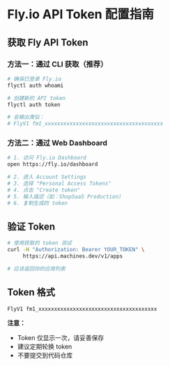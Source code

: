 # Fly.io API Token 配置指南

## 获取 Fly API Token

### 方法一：通过 CLI 获取（推荐）
```bash
# 确保已登录 Fly.io
flyctl auth whoami

# 创建新的 API token
flyctl auth token

# 会输出类似：
# FlyV1 fm1_xxxxxxxxxxxxxxxxxxxxxxxxxxxxxxxxxxxxxx
```

### 方法二：通过 Web Dashboard
```bash
# 1. 访问 Fly.io Dashboard
open https://fly.io/dashboard

# 2. 进入 Account Settings
# 3. 选择 "Personal Access Tokens"
# 4. 点击 "Create token"
# 5. 输入描述（如：ShopSaaS Production）
# 6. 复制生成的 token
```

## 验证 Token
```bash
# 使用获取的 token 测试
curl -H "Authorization: Bearer YOUR_TOKEN" \
     https://api.machines.dev/v1/apps

# 应该返回你的应用列表
```

## Token 格式
```
FlyV1 fm1_xxxxxxxxxxxxxxxxxxxxxxxxxxxxxxxxxxxxxx
```

**注意：**
- Token 仅显示一次，请妥善保存
- 建议定期轮换 token
- 不要提交到代码仓库